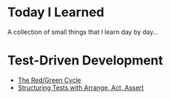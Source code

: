 # Today I Learned

A collection of small things that I learn day by day...

# Test-Driven Development
- [The Red/Green Cycle](TDD/The-Red-Green-Cycle.md) 
- [Structuring Tests with Arrange, Act, Assert](Arrange-Act-Assert.md)